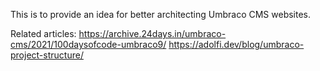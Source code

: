 This is to provide an idea for better architecting Umbraco CMS websites.

Related articles:
https://archive.24days.in/umbraco-cms/2021/100daysofcode-umbraco9/
https://adolfi.dev/blog/umbraco-project-structure/
